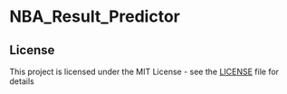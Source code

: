 # NBA_Result_Predictor

## License

This project is licensed under the MIT License - see the [LICENSE](https://github.com/HyOsori/NBA_Result_Predictor/blob/master/LICENSE) file for details
